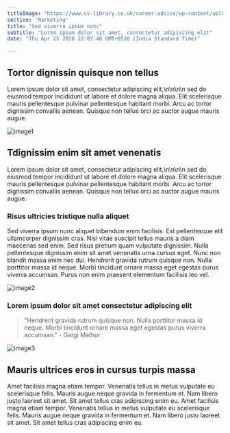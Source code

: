 ```yaml
---
titleImage: "https://www.cv-library.co.uk/career-advice/wp-content/uploads/2018/06/What-is-it-like-working-in-IT.jpg"
section: 'Marketing'
title: "Sed viverra ipsum nunc"
subtitle: "Lorem ipsum dolor sit amet, consectetur adipiscing elit"
date: "Thu Apr 25 2020 22:07:40 GMT+0530 (India Standard Time)"

---
```


## Tortor dignissin quisque non tellus  
Lorem ipsum dolor sit amet, consectetur adipiscing elit,\n\n\n\n sed do eiusmod tempor incididunt ut labore et dolore magna aliqua. Elit scelerisque mauris pellentesque pulvinar pellentesque habitant morbi. Arcu ac tortor dignissim convallis aenean. Quisque non tellus orci ac auctor augue mauris augue. 

![image1](https://www.frankdigital.com.au/img/case-studies/canteen-connect/img-discovering-parents.jpg)

## Tdignissim enim sit amet venenatis
Lorem ipsum dolor sit amet, consectetur adipiscing elit,\n\n\n\n sed do eiusmod tempor incididunt ut labore et dolore magna aliqua. Elit scelerisque mauris pellentesque pulvinar pellentesque habitant morbi. Arcu ac tortor dignissim convallis aenean. Quisque non tellus orci ac auctor augue mauris augue. 

### Risus ultricies tristique nulla aliquet
Sed viverra ipsum nunc aliquet bibendum enim facilisis. Est pellentesque elit ullamcorper dignissim cras. Nisi vitae suscipit tellus mauris a diam maecenas sed enim. Sed risus pretium quam vulputate dignissim. Nulla pellentesque dignissim enim sit amet venenatis urna cursus eget. Nunc non blandit massa enim nec dui. Hendrerit gravida rutrum quisque non. Nulla porttitor massa id neque. Morbi tincidunt ornare massa eget egestas purus viverra accumsan. Purus non enim praesent elementum facilisis leo vel.

![image2](https://www.frankdigital.com.au/img/case-studies/canteen-connect/img-canteen-connect-sketch-popup.jpg)

### Lorem ipsum dolor sit amet consectetur adipiscing elit
> "Hendrerit gravida rutrum quisque non. Nulla porttitor massa id neque. Morbi tincidunt ornare massa eget egestas purus viverra accumsan." - Gargi Mathur

![image3](https://www.frankdigital.com.au/img/case-studies/campos/mobile.jpg)


## Mauris ultrices eros in cursus turpis massa

Amet facilisis magna etiam tempor. Venenatis tellus in metus vulputate eu scelerisque felis. Mauris augue neque gravida in fermentum et. Nam libero justo laoreet sit amet. Sit amet tellus cras adipiscing enim eu. Amet facilisis magna etiam tempor. Venenatis tellus in metus vulputate eu scelerisque felis. Mauris augue neque gravida in fermentum et. Nam libero justo laoreet sit amet. Sit amet tellus cras adipiscing enim eu. 
